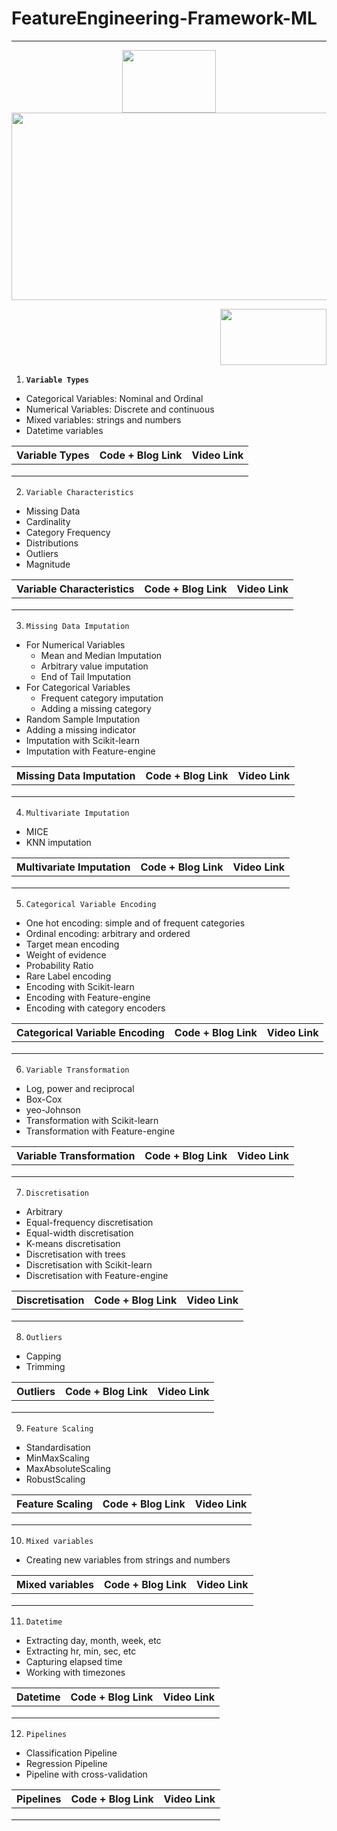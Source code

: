 # FeatureEngineering-Framework-ML

<hr>

<p align="center">
  <kbd>
  <img src="https://user-images.githubusercontent.com/26667491/221219917-0ffa1b2c-f92d-4901-a674-4f3829aae7db.gif" height='100' width='150'/>
  <img src="https://user-images.githubusercontent.com/26667491/221220162-24458558-b280-46b1-afe6-05ab75e33014.png" height='300' width='1000'/>
  </kbd></p>
<p align="right">
  <img src="https://user-images.githubusercontent.com/26667491/221220318-d3aac718-e7eb-463c-ae47-32d31a8eec55.gif" height='90' width='170'/>



1. **`Variable Types`**
  * Categorical Variables: Nominal and Ordinal
  * Numerical Variables: Discrete and continuous
  * Mixed variables: strings and numbers
  * Datetime variables

| Variable Types | Code + Blog Link| Video Link |
|---------------------|-----------------|------------|
| | | |
| | | |
| | | |

2. `Variable Characteristics`
  * Missing Data
  * Cardinality
  * Category Frequency
  * Distributions
  * Outliers
  * Magnitude

| Variable Characteristics | Code + Blog Link| Video Link |
|---------------------|-----------------|------------|
| | | |
| | | |
| | | |

3. `Missing Data Imputation`
  * For Numerical Variables
    * Mean and Median Imputation
    * Arbitrary value imputation
    * End of Tail Imputation
  * For Categorical Variables
    * Frequent category imputation
    * Adding a missing category
  * Random Sample Imputation
  * Adding a missing indicator
  * Imputation with Scikit-learn
  * Imputation with Feature-engine

| Missing Data Imputation | Code + Blog Link| Video Link |
|-------------------------|-----------------|------------|
| | | |
| | | |
| | | |

4. `Multivariate Imputation`
  * MICE
  * KNN imputation

| Multivariate Imputation | Code + Blog Link| Video Link |
|-------------------------|-----------------|------------|
| | | |
| | | |
| | | |

5. `Categorical Variable Encoding`
  * One hot encoding: simple and of frequent categories
  * Ordinal encoding: arbitrary and ordered
  * Target mean encoding
  * Weight of evidence
  * Probability Ratio
  * Rare Label encoding
  * Encoding with Scikit-learn
  * Encoding with Feature-engine
  * Encoding with category encoders

| Categorical Variable Encoding | Code + Blog Link| Video Link |
|-------------------------|-----------------|------------|
| | | |
| | | |
| | | |

6. `Variable Transformation`
  * Log, power and reciprocal
  * Box-Cox
  * yeo-Johnson
  * Transformation with Scikit-learn
  * Transformation with Feature-engine

| Variable Transformation | Code + Blog Link| Video Link |
|-------------------------|-----------------|------------|
| | | |
| | | |
| | | |

7. `Discretisation`
  * Arbitrary
  * Equal-frequency discretisation
  * Equal-width discretisation
  * K-means discretisation
  * Discretisation with trees
  * Discretisation with Scikit-learn
  * Discretisation with Feature-engine

| Discretisation | Code + Blog Link| Video Link |
|----------------|-----------------|------------|
| | | |
| | | |
| | | |

8. `Outliers`
  * Capping
  * Trimming

| Outliers | Code + Blog Link| Video Link |
|----------------|-----------------|------------|
| | | |
| | | |
| | | |

9. `Feature Scaling`
  * Standardisation
  * MinMaxScaling
  * MaxAbsoluteScaling
  * RobustScaling
 
| Feature Scaling | Code + Blog Link| Video Link |
|-----------------|-----------------|------------|
| | | |
| | | |
| | | |

10. `Mixed variables`
  * Creating new variables from strings and numbers

| Mixed variables | Code + Blog Link| Video Link |
|-----------------|-----------------|------------|
| | | |
| | | |
| | | |
  
 11. `Datetime`
  * Extracting day, month, week, etc
  * Extracting hr, min, sec, etc
  * Capturing elapsed time
  * Working with timezones 
  
| Datetime | Code + Blog Link| Video Link |
|----------|-----------------|------------|
| | | |
| | | |
| | | |

12. `Pipelines`
  * Classification Pipeline
  * Regression Pipeline
  * Pipeline with cross-validation

| Pipelines | Code + Blog Link| Video Link |
|----------|-----------------|------------|
| | | |
| | | |
| | | |  
